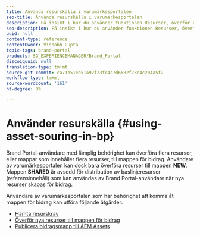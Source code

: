 ```yaml
---
title: Använda resurskälla i varumärkesportalen
seo-title: Använda resurskälla i varumärkesportalen
description: Få insikt i hur du använder funktionen Resurser, överför resurser till mappen för bidrag och publicerar mappen för bidrag till AEM Assets i varumärkesportalen.
seo-description: Få insikt i hur du använder funktionen Resurser, överför resurser till mappen för bidrag och publicerar mappen för bidrag till AEM Assets i varumärkesportalen.
uuid: null
content-type: reference
contentOwner: Vishabh Gupta
topic-tags: brand-portal
products: SG_EXPERIENCEMANAGER/Brand_Portal
discoiquuid: null
translation-type: tm+mt
source-git-commit: ca71b51ea51a92f23fc4c7d6682f73c4c204a5f2
workflow-type: tm+mt
source-wordcount: '161'
ht-degree: 0%

---
```



# Använder resurskälla {#using-asset-souring-in-bp}

Brand Portal-användare med lämplig behörighet kan överföra flera resurser, eller mappar som innehåller flera resurser, till mappen för bidrag. Användare av varumärkesportalen kan dock bara överföra resurser till mappen **NEW**. Mappen **SHARED** är avsedd för distribution av baslinjeresurser (referensinnehåll) som kan användas av Brand Portal-användare när nya resurser skapas för bidrag.

Användare av varumärkesportalen som har behörighet att komma åt mappen för bidrag kan utföra följande åtgärder:

* [Hämta resurskrav](brand-portal-download-asset-requirements.md)
* [Överför nya resurser till mappen för bidrag](brand-portal-upload-assets-to-contribution-folder.md)
* [Publicera bidragsmapp till AEM Assets](brand-portal-publish-contribution-folder-to-aem-assets.md)